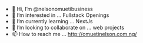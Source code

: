 - 👋 Hi, I’m @nelsonomuetibusiness
- 👀 I’m interested in ... Fullstack Openings
- 🌱 I’m currently learning ... NextJs
- 💞️ I’m looking to collaborate on ... web projects
- 📫 How to reach me ... http://omuetinelson.com.ng/

<!---
nelsonomuetibusiness/nelsonomuetibusiness is a ✨ special ✨ repository because its `README.md` (this file) appears on your GitHub profile.
You can click the Preview link to take a look at your changes.
--->
